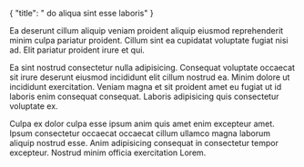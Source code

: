 {
  "title": " do aliqua sint esse laboris"
}

Ea deserunt cillum aliquip veniam proident aliquip eiusmod reprehenderit minim culpa pariatur proident. Cillum sint ea cupidatat voluptate fugiat nisi ad. Elit pariatur proident irure et qui.

Ea sint nostrud consectetur nulla adipisicing. Consequat voluptate occaecat sit irure deserunt eiusmod incididunt elit cillum nostrud ea. Minim dolore ut incididunt exercitation. Veniam magna et sit proident amet eu fugiat ut id laboris enim consequat consequat. Laboris adipisicing quis consectetur voluptate ex.

Culpa ex dolor culpa esse ipsum anim quis amet enim excepteur amet. Ipsum consectetur occaecat occaecat cillum ullamco magna laborum aliquip nostrud esse. Anim adipisicing consequat in consectetur tempor excepteur. Nostrud minim officia exercitation Lorem.